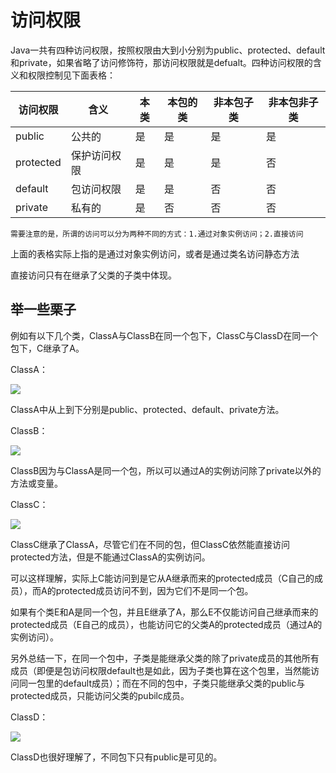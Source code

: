 # 访问权限

Java一共有四种访问权限，按照权限由大到小分别为public、protected、default和private，如果省略了访问修饰符，那访问权限就是defualt。四种访问权限的含义和权限控制见下面表格：

| 访问权限  | 含义         | 本类 | 本包的类 | 非本包子类 | 非本包非子类 |
| --------- | ------------ | ---- | -------- | ---------- | ------------ |
| public    | 公共的       | 是   | 是       | 是         | 是           |
| protected | 保护访问权限 | 是   | 是       | 是         | 否           |
| default   | 包访问权限   | 是   | 是       | 否         | 否           |
| private   | 私有的       | 是   | 否       | 否         | 否           |

`需要注意的是，所谓的访问可以分为两种不同的方式：1.通过对象实例访问；2.直接访问`

上面的表格实际上指的是通过对象实例访问，或者是通过类名访问静态方法

直接访问只有在继承了父类的子类中体现。

## 举一些栗子

例如有以下几个类，ClassA与ClassB在同一个包下，ClassC与ClassD在同一个包下，C继承了A。

ClassA：

![](https://github.com/shenjiahuihm/note/blob/master/imgs/Java/ClassA.png)

ClassA中从上到下分别是public、protected、default、private方法。

ClassB：

![](https://github.com/shenjiahuihm/note/blob/master/imgs/Java/ClassB.png)

ClassB因为与ClassA是同一个包，所以可以通过A的实例访问除了private以外的方法或变量。

ClassC：

![](https://github.com/shenjiahuihm/note/blob/master/imgs/Java/ClassC.png)

ClassC继承了ClassA，尽管它们在不同的包，但ClassC依然能直接访问protected方法，但是不能通过ClassA的实例访问。

可以这样理解，实际上C能访问到是它从A继承而来的protected成员（C自己的成员），而A的protected成员访问不到，因为它们不是同一个包。

如果有个类E和A是同一个包，并且E继承了A，那么E不仅能访问自己继承而来的protected成员（E自己的成员），也能访问它的父类A的protected成员（通过A的实例访问）。

另外总结一下，在同一个包中，子类是能继承父类的除了private成员的其他所有成员（即便是包访问权限default也是如此，因为子类也算在这个包里，当然能访问同一包里的default成员）；而在不同的包中，子类只能继承父类的public与protected成员，只能访问父类的pubilc成员。

ClassD：

![](https://github.com/shenjiahuihm/note/blob/master/imgs/Java/ClassD.png)

ClassD也很好理解了，不同包下只有public是可见的。